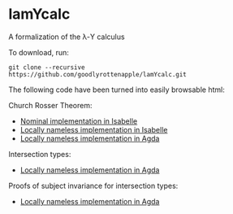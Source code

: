 # lamYcalc
A formalization of the λ-Y calculus

To download, run:

```
git clone --recursive https://github.com/goodlyrottenapple/lamYcalc.git
```

The following code have been turned into easily browsable html:

Church Rosser Theorem:
- [Nominal implementation in Isabelle](http://goodlyrottenapple.me/lamYcalc/Isabelle/Nominal/html/LamYNom.html)
- [Locally nameless implementation in Isabelle](http://goodlyrottenapple.me/lamYcalc/Isabelle/LNmless/html/LamYNmless.html)
- [Locally nameless implementation in Agda](http://goodlyrottenapple.me/lamYcalc/Agda/html/ChurchRosser.html)

Intersection types:
- [Locally nameless implementation in Agda](http://goodlyrottenapple.me/lamYcalc/Agda/html/ITyping-Core.html)

Proofs of subject invariance for intersection types:
- [Locally nameless implementation in Agda](http://goodlyrottenapple.me/lamYcalc/Agda/html/ITyping.html)

